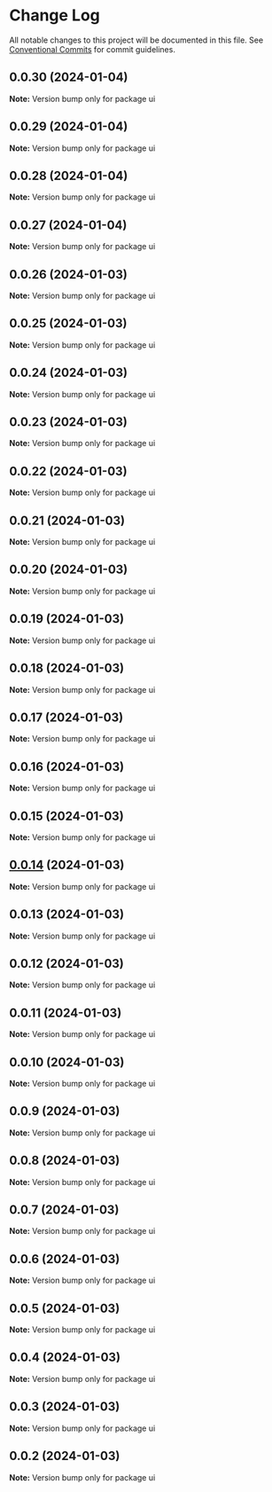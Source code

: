 # Change Log

All notable changes to this project will be documented in this file.
See [Conventional Commits](https://conventionalcommits.org) for commit guidelines.

## 0.0.30 (2024-01-04)

**Note:** Version bump only for package ui





## 0.0.29 (2024-01-04)

**Note:** Version bump only for package ui





## 0.0.28 (2024-01-04)

**Note:** Version bump only for package ui





## 0.0.27 (2024-01-04)

**Note:** Version bump only for package ui





## 0.0.26 (2024-01-03)

**Note:** Version bump only for package ui





## 0.0.25 (2024-01-03)

**Note:** Version bump only for package ui





## 0.0.24 (2024-01-03)

**Note:** Version bump only for package ui





## 0.0.23 (2024-01-03)

**Note:** Version bump only for package ui





## 0.0.22 (2024-01-03)

**Note:** Version bump only for package ui





## 0.0.21 (2024-01-03)

**Note:** Version bump only for package ui





## 0.0.20 (2024-01-03)

**Note:** Version bump only for package ui





## 0.0.19 (2024-01-03)

**Note:** Version bump only for package ui





## 0.0.18 (2024-01-03)

**Note:** Version bump only for package ui





## 0.0.17 (2024-01-03)

**Note:** Version bump only for package ui





## 0.0.16 (2024-01-03)

**Note:** Version bump only for package ui





## 0.0.15 (2024-01-03)

**Note:** Version bump only for package ui





## [0.0.14](https://github.com/wellgrisa/docker-elastic-beanstalk-up/compare/ui@0.0.13...ui@0.0.14) (2024-01-03)

**Note:** Version bump only for package ui





## 0.0.13 (2024-01-03)

**Note:** Version bump only for package ui





## 0.0.12 (2024-01-03)

**Note:** Version bump only for package ui





## 0.0.11 (2024-01-03)

**Note:** Version bump only for package ui





## 0.0.10 (2024-01-03)

**Note:** Version bump only for package ui





## 0.0.9 (2024-01-03)

**Note:** Version bump only for package ui





## 0.0.8 (2024-01-03)

**Note:** Version bump only for package ui





## 0.0.7 (2024-01-03)

**Note:** Version bump only for package ui





## 0.0.6 (2024-01-03)

**Note:** Version bump only for package ui





## 0.0.5 (2024-01-03)

**Note:** Version bump only for package ui





## 0.0.4 (2024-01-03)

**Note:** Version bump only for package ui





## 0.0.3 (2024-01-03)

**Note:** Version bump only for package ui





## 0.0.2 (2024-01-03)

**Note:** Version bump only for package ui
